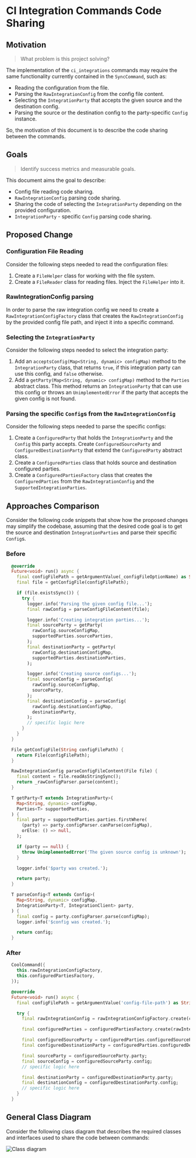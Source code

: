 # CI Integration Commands Code Sharing

## Motivation
> What problem is this project solving?

The implementation of the `ci_integrations` commands may require the same functionality currently contained in the `SyncCommand`, such as:
- Reading the configuration from the file.
- Parsing the `RawIntegrationConfig` from the config file content.
- Selecting the `IntegrationParty` that accepts the given source and the destination config.
- Parsing the source or the destination config to the party-specific `Config` instance.

So, the motivation of this document is to describe the code sharing between the commands.

## Goals
> Identify success metrics and measurable goals.

This document aims the goal to describe:
- Config file reading code sharing.
- `RawIntegrationConfig` parsing code sharing.
- Sharing the code of selecting the `IntegrationParty` depending on the provided configuration.
- `IntegrationParty` - specific `Config` parsing code sharing.

## Proposed Change

### Configuration File Reading

Consider the following steps needed to read the configuration files:

1. Create a `FileHelper` class for working with the file system.
2. Create a `FileReader` class for reading files. Inject the `FileHelper` into it.

### RawIntegrationConfig parsing

In order to parse the raw integration config we need to create a `RawIntegrationConfigFactory` class that creates the `RawIntegrationConfig` by the provided config file path, and inject it into a specific command.


### Selecting the `IntegrationParty`

Consider the following steps needed to select the integration party:

1. Add an `acceptsConfig(Map<String, dynamic> configMap)` method to the `IntegrationParty` class, that returns `true`, if this integration party can use this config, and `false` otherwise.
2. Add a `getParty(Map<String, dynamic> configMap)` method to the `Parties` abstract class. This method returns an `IntegrationParty` that can use this config or throws an `UnimplementedError` if the party that accepts the given config is not found.

### Parsing the specific `Config`s from the `RawIntegrationConfig`

Consider the following steps needed to parse the specific configs:

1. Create a `ConfiguredParty` that holds the `IntegrationParty` and the `Config` this party accepts. Create `ConfiguredSourceParty` and `ConfiguredDestinationParty` that extend the `ConfiguredParty` abstract class.
2. Create a `ConfiguredParties` class that holds source and destination configured parties.
3. Create a `ConfiguredPartiesFactory` class that creates the `ConfiguredParties` from the `RawIntegrationConfig` and the `SupportedIntegrationParties`.

## Approaches Comparison

Consider the following code snippets that show how the proposed changes may simplify the codebase, assuming that the desired code goal is to get the source and destination `IntegrationParties` and parse their specific `Config`s.

### Before

```dart
  @override
  Future<void> run() async {
    final configFilePath = getArgumentValue(_configFileOptionName) as String;
    final file = getConfigFile(configFilePath);

    if (file.existsSync()) {
      try {
        logger.info('Parsing the given config file...');
        final rawConfig = parseConfigFileContent(file);

        logger.info('Creating integration parties...');
        final sourceParty = getParty(
          rawConfig.sourceConfigMap,
          supportedParties.sourceParties,
        );
        final destinationParty = getParty(
          rawConfig.destinationConfigMap,
          supportedParties.destinationParties,
        );

        logger.info('Creating source configs...');
        final sourceConfig = parseConfig(
          rawConfig.sourceConfigMap,
          sourceParty,
        );
        final destinationConfig = parseConfig(
          rawConfig.destinationConfigMap,
          destinationParty,
        );
        // specific logic here
      }
    }
  }

  File getConfigFile(String configFilePath) {
    return File(configFilePath);
  }

  RawIntegrationConfig parseConfigFileContent(File file) {
    final content = file.readAsStringSync();
    return _rawConfigParser.parse(content);
  }

  T getParty<T extends IntegrationParty>(
    Map<String, dynamic> configMap,
    Parties<T> supportedParties,
  ) {
    final party = supportedParties.parties.firstWhere(
      (party) => party.configParser.canParse(configMap),
      orElse: () => null,
    );

    if (party == null) {
      throw UnimplementedError('The given source config is unknown');
    }

    logger.info('$party was created.');

    return party;
  }

  T parseConfig<T extends Config>(
    Map<String, dynamic> configMap,
    IntegrationParty<T, IntegrationClient> party,
  ) {
    final config = party.configParser.parse(configMap);
    logger.info('$config was created.');

    return config;
  }
```

### After

``` dart
  CoolCommand({
    this.rawIntegrationConfigFactory,
    this.configuredPartiesFactory,
  });

  @override
  Future<void> run() async {
    final configFilePath = getArgumentValue('config-file-path') as String;

    try {
      final rawIntegrationConfig = rawIntegrationConfigFactory.create(configFilePath);

      final configuredParties = configuredPartiesFactory.create(rawIntegrationConfig);

      final configuredSourceParty = configuredParties.configuredSourceParty;
      final configuredDestinationParty = configuredParties.configuredDestinationParty;

      final sourceParty = configuredSourceParty.party;
      final sourceConfig = configuredSourceParty.config;
      // specific logic here

      final destinationParty = configuredDestinationParty.party;
      final destinationConfig = configuredDestinationParty.config;
      // specific logic here
    }
  }
```

## General Class Diagram

Consider the following class diagram that describes the required classes and interfaces used to share the code between commands:

![Class diagram](http://www.plantuml.com/plantuml/proxy?cache=no&fmt=svg&src=https://github.com/platform-platform/monorepo/raw/code_sharing_document/metrics/ci_integrations/docs/diagrams/commands_code_sharing.puml)
